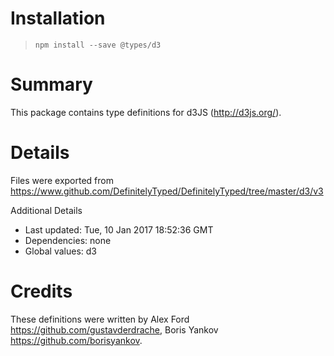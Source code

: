 # Installation
> `npm install --save @types/d3`

# Summary
This package contains type definitions for d3JS (http://d3js.org/).

# Details
Files were exported from https://www.github.com/DefinitelyTyped/DefinitelyTyped/tree/master/d3/v3

Additional Details
 * Last updated: Tue, 10 Jan 2017 18:52:36 GMT
 * Dependencies: none
 * Global values: d3

# Credits
These definitions were written by Alex Ford <https://github.com/gustavderdrache>, Boris Yankov <https://github.com/borisyankov>.

